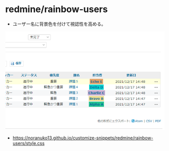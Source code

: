 # redmine/rainbow-users

- ユーザー名に背景色を付けて視認性を高める。

![Image](image.png)

- https://noranuko13.github.io/customize-snippets/redmine/rainbow-users/style.css
